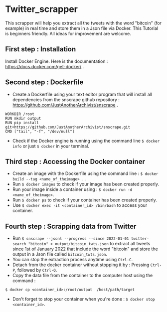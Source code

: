 # Twitter_scrapper
This scrapper will help you extract all the tweets with the word "bitcoin" (for example) in real time and store them in a Json file via Docker. This Tutorial is beginners friendly. All ideas for improvement are welcome.

## First step : Installation

Install Docker Engine. Here is the documentation : https://docs.docker.com/get-docker/ .

## Second step : Dockerfile
- Create a Dockerfile using your text editor program that will install all dependencies from the snscrape github repository : https://github.com/JustAnotherArchivist/snscrape .

``` FROM python:latest
WORKDIR /root
RUN mkdir output
RUN pip install git+https://github.com/JustAnotherArchivist/snscrape.git
CMD ["tail", "-f", "/dev/null"]
```
- Check if the Docker engine is running using the command line `$ docker info` or just `$ docker` in your terminal.

## Third step : Accessing the Docker container

- Create an image with the Dockerfile using the command line : `$ docker build --tag <name_of_theimage> .` .
- Run `$ docker images` to check if your image has been created properly.
- Run your image inside a container using : `$ docker run -d <name_of_theimage>`.
- Run `$ docker ps` to check if your container has been created properly.
- Use `$ docker exec -it <container_id> /bin/bash` to access your container.

## Fourth step : Scrapping data from Twitter

- Run `$ snscrape --jsonl --progress --since 2022-01-01 twitter-search "bitcoin" > output/bitcoin_twts.json` to extract all tweets since 1st of January 2022 that include the word "bitcoin" and store the output in a Json file called `bitcoin_twts.json`.
- You can stop the extraction process anytime using `Ctrl-C`.
- Detach from the docker container without stopping it by : Pressing `Ctrl-P`, followed by `Ctrl-Q`.
- Copy the data file from the container to the computer host using the command :

`$ docker cp <container_id>:/root/output  /host/path/target`

- Don't forget to stop your container when you're done : `$ docker stop <container_id>`.

